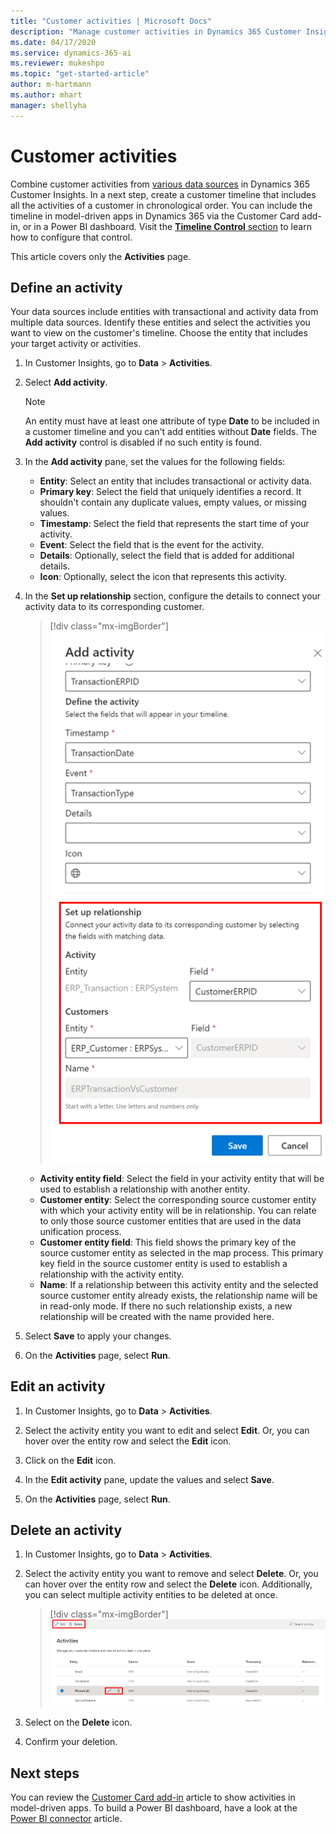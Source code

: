 ```yaml
---
title: "Customer activities | Microsoft Docs"
description: "Manage customer activities in Dynamics 365 Customer Insights and view them in customer timeline." 
ms.date: 04/17/2020
ms.service: dynamics-365-ai
ms.reviewer: mukeshpo
ms.topic: "get-started-article"
author: m-hartmann
ms.author: mhart
manager: shellyha
---
```


# Customer activities

Combine customer activities from [various data sources](data-sources-list.md) in Dynamics 365 Customer Insights. In a next step, create a customer timeline that includes all the activities of a customer in chronological order. You can include the timeline in model-driven apps in Dynamics 365 via the Customer Card add-in, or in a Power BI dashboard. Visit the [**Timeline Control** section](pm-customer-card-addin.md#timeline-control) to learn how to configure that control.

This article covers only the **Activities** page.

## Define an activity

Your data sources include entities with transactional and activity data from multiple data sources. Identify these entities and select the activities you want to view on the customer's timeline. Choose the entity that includes your target activity or activities.

1. In Customer Insights, go to **Data** > **Activities**.

1. Select **Add activity**.

   > [!NOTE]
   > An entity must have at least one attribute of type **Date** to be included in a customer timeline and you can't add entities without **Date** fields. The **Add activity** control is disabled if no such entity is found.

1. In the **Add activity** pane, set the values for the following fields:

   - **Entity**: Select an entity that includes transactional or activity data.
   - **Primary key**: Select the field that uniquely identifies a record. It shouldn't contain any duplicate values, empty values, or missing values.
   - **Timestamp**: Select the field that represents the start time of your activity.
   - **Event**: Select the field that is the event for the activity.
   - **Details**: Optionally, select the field that is added for additional details.
   - **Icon**: Optionally, select the icon that represents this activity.

1. In the **Set up relationship** section, configure the details to connect your activity data to its corresponding customer.

   > [!div class="mx-imgBorder"]
   > ![Define the entity relationship](media/activities-entities-define.png "Define the entity relationship")

    - **Activity entity field**: Select the field in your activity entity that will be used to establish a relationship with another entity.
    - **Customer entity**: Select the corresponding source customer entity with which your activity entity will be in relationship. You can relate to only those source customer entities that are used in the data unification process.
    - **Customer entity field**: This field shows the primary key of the source customer entity as selected in the map process. This primary key field in the source customer entity is used to establish a relationship with the activity entity.
    - **Name**: If a relationship between this activity entity and the selected source customer entity already exists, the relationship name will be in read-only mode. If there no such relationship exists, a new relationship will be created with the name provided here.

1. Select **Save** to apply your changes.

1. On the **Activities** page, select **Run**.

## Edit an activity

1. In Customer Insights, go to **Data** > **Activities**.

2. Select the activity entity you want to edit and select **Edit**. Or, you can hover over the entity row and select the **Edit** icon.

3. Click on the **Edit** icon.

4. In the **Edit activity** pane, update the values and select **Save**.

5. On the **Activities** page, select **Run**.

## Delete an activity

1. In Customer Insights, go to **Data** > **Activities**.

2. Select the activity entity you want to remove and select **Delete**. Or, you can hover over the entity row and select the **Delete** icon. Additionally, you can select multiple activity entities to be deleted at once.
   > [!div class="mx-imgBorder"]
   > ![Edit or delete the entity relationship](media/activities-entities-edit-delete.png "Edit or delete the entity relationship")

3. Select on the **Delete** icon.

4. Confirm your deletion.

## Next steps

You can review the [Customer Card add-in](pm-customer-card-addin.md) article to show activities in model-driven apps. To build a Power BI dashboard, have a look at the [Power BI connector](pm-connectors.md) article.
